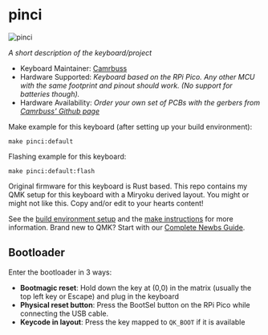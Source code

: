 # pinci

![pinci](https://user-images.githubusercontent.com/22048739/164290993-4e2e00ce-5f53-4566-806d-7cfd0e3107a0.png)

*A short description of the keyboard/project*

* Keyboard Maintainer: [Camrbuss](https://github.com/camrbuss/)
* Hardware Supported: *Keyboard based on the RPi Pico. Any other MCU with the same footprint and pinout should work. (No support for batteries though).*
* Hardware Availability: *Order your own set of PCBs with the gerbers from [Camrbuss' Github page](https://github.com/camrbuss/pinci)*

Make example for this keyboard (after setting up your build environment):

    make pinci:default

Flashing example for this keyboard:

    make pinci:default:flash

Original firmware for this keyboard is Rust based. This repo contains my QMK setup for this keyboard with a Miryoku derived layout. You might or might not like this. Copy and/or edit to your hearts content!

See the [build environment setup](https://docs.qmk.fm/#/getting_started_build_tools) and the [make instructions](https://docs.qmk.fm/#/getting_started_make_guide) for more information. Brand new to QMK? Start with our [Complete Newbs Guide](https://docs.qmk.fm/#/newbs).

## Bootloader

Enter the bootloader in 3 ways:

* **Bootmagic reset**: Hold down the key at (0,0) in the matrix (usually the top left key or Escape) and plug in the keyboard
* **Physical reset button**: Press the BootSel button on the RPi Pico while connecting the USB cable.
* **Keycode in layout**: Press the key mapped to `QK_BOOT` if it is available
